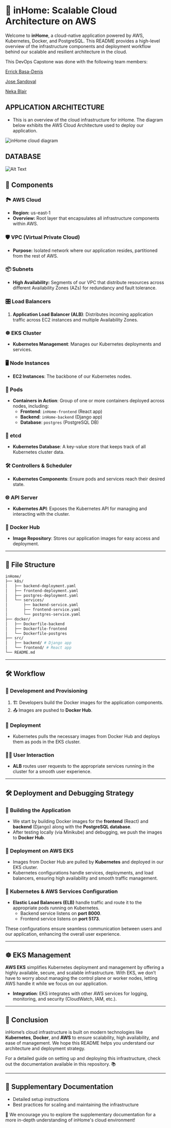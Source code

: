 # 🏡 inHome: Scalable Cloud Architecture on AWS

Welcome to **inHome**, a cloud-native application powered by AWS, Kubernetes, Docker, and PostgreSQL. This README provides a high-level overview of the infrastructure components and deployment workflow behind our scalable and resilient architecture in the cloud. 

This DevOps Capstone was done with the following team members:

[Errick Basa-Denis](https://github.com/errickbd)

[Jose Sandoval](https://github.com/SWSand)

[Neka Blair](https://github.com/nekablair)

## APPLICATION ARCHITECTURE

- This is an overview of the cloud infrastructure for inHome. The diagram below exhibits the AWS Cloud Architecture used to deploy our application.

![inHome cloud diagram](diagram.png)

## DATABASE  
![Alt Text](./backend/db/inHome_SQL.png)

## 🚀 Components

### 🏞 AWS Cloud
- **Region:** us-east-1
- **Overview:** Root layer that encapsulates all infrastructure components within AWS.

### 🛡 VPC (Virtual Private Cloud)
- **Purpose:** Isolated network where our application resides, partitioned from the rest of AWS.

### 📦 Subnets
- **High Availability:** Segments of our VPC that distribute resources across different Availability Zones (AZs) for redundancy and fault tolerance.

### 🎛 Load Balancers
1. **Application Load Balancer (ALB)**: Distributes incoming application traffic across EC2 instances and multiple Availability Zones.

### ☸️ EKS Cluster
- **Kubernetes Management**: Manages our Kubernetes deployments and services.

### 🖥 Node Instances
- **EC2 Instances**: The backbone of our Kubernetes nodes.

### 🐳 Pods
- **Containers in Action**: Group of one or more containers deployed across nodes, including:
  - **Frontend**: `inHome-frontend` (React app)
  - **Backend**: `inHome-backend` (Django app)
  - **Database**: `postgres` (PostgreSQL DB)

### 📒 etcd
- **Kubernetes Database**: A key-value store that keeps track of all Kubernetes cluster data.

### 🛠 Controllers & Scheduler
- **Kubernetes Components**: Ensure pods and services reach their desired state.

### 🌐 API Server
- **Kubernetes API**: Exposes the Kubernetes API for managing and interacting with the cluster.

### 🐋 Docker Hub
- **Image Repository**: Stores our application images for easy access and deployment.

---

## 📁 File Structure

```bash
inHome/
├── k8s/
│   ├── backend-deployment.yaml
│   ├── frontend-deployment.yaml
│   ├── postgres-deployment.yaml
│   └── services/
│       ├── backend-service.yaml
│       ├── frontend-service.yaml
│       └── postgres-service.yaml
├── docker/
│   ├── Dockerfile-backend
│   ├── Dockerfile-frontend
│   └── Dockerfile-postgres
├── src/
│   ├── backend/ # Django app
│   └── frontend/ # React app
└── README.md
```
---

## 🛠 Workflow

### 🛑 **Development and Provisioning**
1. 🏗 Developers build the Docker images for the application components.
2. 📤 Images are pushed to **Docker Hub**.

### 🚀 **Deployment**
- Kubernetes pulls the necessary images from Docker Hub and deploys them as pods in the EKS cluster.

### 👩‍💻 **User Interaction**
- **ALB** routes user requests to the appropriate services running in the cluster for a smooth user experience.

---

## 🛠 Deployment and Debugging Strategy

### 🎨 **Building the Application**
- We start by building Docker images for the **frontend** (React) and **backend** (Django) along with the **PostgreSQL database**.
- After testing locally (via Minikube) and debugging, we push the images to **Docker Hub**.

### 🚀 **Deployment on AWS EKS**
- Images from Docker Hub are pulled by **Kubernetes** and deployed in our EKS cluster.
- Kubernetes configurations handle services, deployments, and load balancers, ensuring high availability and smooth traffic management.

### 📡 **Kubernetes & AWS Services Configuration**
- **Elastic Load Balancers (ELB)** handle traffic and route it to the appropriate pods running on Kubernetes.
  - Backend service listens on **port 8000**.
  - Frontend service listens on **port 5173**.
  
These configurations ensure seamless communication between users and our application, enhancing the overall user experience.

---

## ☸️ EKS Management

**AWS EKS** simplifies Kubernetes deployment and management by offering a highly available, secure, and scalable infrastructure. With EKS, we don’t have to worry about managing the control plane or worker nodes, letting AWS handle it while we focus on our application.

- **Integration**: EKS integrates with other AWS services for logging, monitoring, and security (CloudWatch, IAM, etc.).
  
---

## 🎯 Conclusion

inHome’s cloud infrastructure is built on modern technologies like **Kubernetes**, **Docker**, and **AWS** to ensure scalability, high availability, and ease of management. We hope this README helps you understand our architecture and deployment strategy.

For a detailed guide on setting up and deploying this infrastructure, check out the documentation available in this repository. 📚

---

## 📁 Supplementary Documentation
- Detailed setup instructions
- Best practices for scaling and maintaining the infrastructure

📌 We encourage you to explore the supplementary documentation for a more in-depth understanding of inHome's cloud environment!